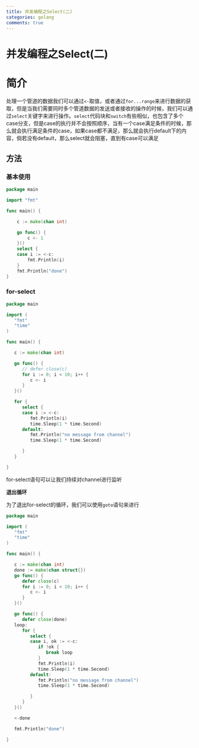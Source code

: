 ```yaml
---
title: 并发编程之Select(二)
categories: golang
comments: true
---
```


# 并发编程之Select(二)

# 简介

处理一个管道的数据我们可以通过`<-`取值，或者通过`for...range`来进行数据的获取，但是当我们需要同时多个管道数据的发送或者接收的操作的时候，我们可以通过`select`关键字来进行操作。`select`代码块和`switch`有些相似，也包含了多个case分支，但是case的执行并不会按照顺序，当有一个case满足条件的时候，那么就会执行满足条件的case，如果case都不满足，那么就会执行default下的内容，倘若没有default，那么select就会阻塞，直到有case可以满足

<!--more-->

## 方法

### 基本使用

```go
package main

import "fmt"

func main() {

	c := make(chan int)

	go func() {
		c <- 1
	}()
	select {
	case i := <-c:
		fmt.Println(i)
	}
	fmt.Println("done")
}
```

### for-select

```go
package main

import (
   "fmt"
   "time"
)

func main() {

   c := make(chan int)

   go func() {
      // defer close(c)
      for i := 0; i < 10; i++ {
         c <- i
      }
   }()

   for {
      select {
      case i := <-c:
         fmt.Println(i)
         time.Sleep(1 * time.Second)
      default:
         fmt.Println("no message from channel")
         time.Sleep(1 * time.Second)

      }
   }

}
```

for-select语句可以让我们持续对channel进行监听

**退出循环**

为了退出for-select的循环，我们可以使用`goto`语句来进行

```go
package main

import (
   "fmt"
   "time"
)

func main() {

   c := make(chan int)
   done := make(chan struct{})
   go func() {
      defer close(c)
      for i := 0; i < 10; i++ {
         c <- i
      }
   }()

   go func() {
      defer close(done)
   loop:
      for {
         select {
         case i, ok := <-c:
            if !ok {
               break loop
            }
            fmt.Println(i)
            time.Sleep(1 * time.Second)
         default:
            fmt.Println("no message from channel")
            time.Sleep(1 * time.Second)

         }
      }
   }()

   <-done

   fmt.Println("done")

}
```